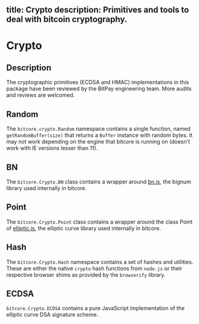 title: Crypto
description: Primitives and tools to deal with bitcoin cryptography.
---
# Crypto

## Description

The cryptographic primitives (ECDSA and HMAC) implementations in this package have been reviewed by the BitPay engineering team. More audits and reviews are welcomed.

## Random

The `bitcore.crypto.Random` namespace contains a single function, named `getRandomBuffer(size)` that returns a `Buffer` instance with random bytes. It may not work depending on the engine that bitcore is running on (doesn't work with IE versions lesser than 11).

## BN

The `bitcore.Crypto.BN` class contains a wrapper around [bn.js](https://github.com/indutny/bn.js), the bignum library used internally in bitcore.

## Point

The `bitcore.Crypto.Point` class contains a wrapper around the class Point of [elliptic.js](https://github.com/indutny/elliptic), the elliptic curve library used internally in bitcore.

## Hash

The `bitcore.Crypto.Hash` namespace contains a set of hashes and utilities. These are either the native `crypto` hash functions from `node.js` or their respective browser shims as provided by the `browserify` library.

## ECDSA

`bitcore.Crypto.ECDSA` contains a pure JavaScript implementation of the elliptic curve DSA signature scheme.
